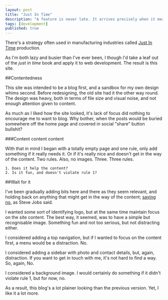 ```yaml
---
layout: post
title: "Just In Time"
description: "A feature is never late. It arrives precisely when it means to."
tags: [development]
published: true
---
```

There's a strategy often used in manufacturing industries called [Just In Time][1] production. 

As I'm both lazy and busier than I've ever been, I though I'd take a leaf out of the *just in time* book and apply it to web development. The result is this site.

##Contentedness

This site was intended to be a blog first, and a sandbox for my own design whims second. Before redesigning, the old site had it the other way round. The design was heavy, both in terms of file size and visual noise, and not enough attention given to content. 

As much as I liked how the site looked, it's lack of focus did nothing to encourage me to want to blog. Why bother, when the posts would be buried somewhere off the home page and covered in social "share" button bullshit?

###Content content content

With that in mind I began with a totally empty page and one rule, only add something if it really needs it. Or if it's really nice and doesn't get in the way of the content. Two rules. Also, no images. Three. Three rules.

    1. Does it help the content?
    2. Is it fun, and doesn't violate rule 1?

##Wait for it

I've been gradually adding bits here and there as they seem relevant, and holding back on anything that might get in the way of the content; [saying no][2], as Steve Jobs said.

I wanted some sort of identifying logo, but at the same time maintain focus on the site content. The best way, it seemed, was to have a simple but recognisable image. Something fun and not too serious, but not distracting either.

I considered adding a top navigation, but if I wanted to focus on the content first, a menu would be a distraction. No.

I considered adding a sidebar with photo and contact details, but, again, distraction. If you want to get in touch with me, it's not hard to find a way. So, again, No.

I considered a background image. I would certainly do something if it didn't violate rule 1, but for now, no.

As a result, this blog's a lot plainer looking than the previous version. Yet, I like it a lot more. 

[1]: http://en.wikipedia.org/wiki/Just_in_time_(business)
[2]: http://www.youtube.com/watch?v=H8eP99neOVs
